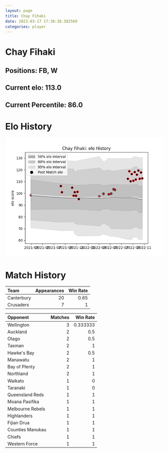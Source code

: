 ```yaml
---  
layout: page  
title: Chay Fihaki  
date: 2023-03-17 17:38:38.582569  
categories: player  
---
```

# Chay Fihaki

## Positions: FB, W

## Current elo: 113.0

## Current Percentile: 86.0

# Elo History


![elo history](history_ChayFihaki.png)
# Match History


| Team       |   Appearances |   Win Rate |
|:-----------|--------------:|-----------:|
| Canterbury |            20 |       0.65 |
| Crusaders  |             7 |       1    |

| Opponent         |   Matches |   Win Rate |
|:-----------------|----------:|-----------:|
| Wellington       |         3 |   0.333333 |
| Auckland         |         2 |   0.5      |
| Otago            |         2 |   0.5      |
| Tasman           |         2 |   1        |
| Hawke's Bay      |         2 |   0.5      |
| Manawatu         |         2 |   1        |
| Bay of Plenty    |         2 |   1        |
| Northland        |         2 |   1        |
| Waikato          |         1 |   0        |
| Taranaki         |         1 |   0        |
| Queensland Reds  |         1 |   1        |
| Moana Pasifika   |         1 |   1        |
| Melbourne Rebels |         1 |   1        |
| Highlanders      |         1 |   1        |
| Fijian Drua      |         1 |   1        |
| Counties Manukau |         1 |   1        |
| Chiefs           |         1 |   1        |
| Western Force    |         1 |   1        |